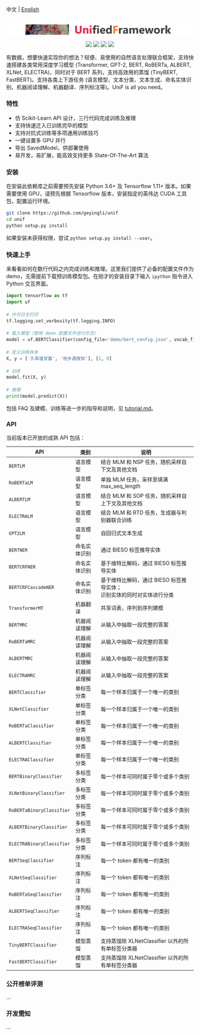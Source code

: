 中文 | [English](README.md)

<p align="center">
    <br>
    	<img src="logo.png" style="zoom:70%"/>
    <br>
<p>
<p align="center">
    <a>
        <img src="https://img.shields.io/badge/build-passing-brightgreen">
    </a>
    <a>
        <img src="https://img.shields.io/badge/version-beta2.1.28-blue">
    </a>
    <a>
        <img src="https://img.shields.io/badge/tensorflow-≥1.11.0-yellow">
    </a>
    <a>
        <img src="https://img.shields.io/badge/license-Apache2.0-red">
    </a>
</p>

有数据，想要快速实现你的想法？轻便、易使用的自然语言处理联合框架，支持快速搭建各类常用深度学习模型 (Transformer, GPT-2, BERT, RoBERTa, ALBERT, XLNet, ELECTRA)，同时对于 BERT 系列，支持高效用的蒸馏 (TinyBERT, FastBERT)。支持各类上下游任务 (语言模型、文本分类、文本生成、命名实体识别、机器阅读理解、机器翻译、序列标注等)。UniF is all you need。

### 特性

- 仿 Scikit-Learn API 设计，三行代码完成训练及推理
- 支持快速迁入已训练完毕的模型
- 支持对抗式训练等多项通用训练技巧
- 一键设置多 GPU 并行
- 导出 SavedModel，供部署使用
- 易开发，易扩展，能高效支持更多 State-Of-The-Art 算法

### 安装

在安装此依赖库之前需要预先安装 Python 3.6+ 及 Tensorflow 1.11+ 版本。如果需要使用 GPU，请预先根据 Tensorflow 版本，安装指定的英伟达 CUDA 工具包，配置运行环境。

``` bash
git clone https://github.com/geyingli/unif
cd unif
python setup.py install
```

如果安装未获得权限，尝试 `python setup.py install --user`。

### 快速上手

来看看如何在数行代码之内完成训练和推理。这里我们提供了必备的配置文件作为 demo，无需提前下载预训练模型包。在刚才的安装目录下输入 `ipython` 指令进入 Python 交互界面。

``` python
import tensorflow as tf
import uf

# 许可日志打印
tf.logging.set_verbosity(tf.logging.INFO)

# 载入模型（使用 demo 配置文件进行示范）
model = uf.BERTClassifier(config_file='demo/bert_config.json', vocab_file='demo/vocab.txt')

# 定义训练样本
X, y = ['久旱逢甘露', '他乡遇故知'], [1, 0]

# 训练
model.fit(X, y)

# 推理
print(model.predict(X))
```

包括 FAQ 及建模、训练等进一步的指导和说明，见 [tutorial.md](./tutorial.md)。

### API

当前版本已开放的成熟 API 包括：

| API 				| 类别         | 说明                                                 |
| ----------- | ------------ | ---------------------------------------------------- |
| `BERTLM` 		| 语言模型 | 结合 MLM 和 NSP 任务，随机采样自下文及其他文档 |
| `RoBERTaLM` 		| 语言模型 | 单独 MLM 任务，采样至填满 max_seq_length |
| `ALBERTLM` 		| 语言模型 | 结合 MLM 和 SOP 任务，随机采样自上下文及其他文档 |
| `ELECTRALM` 		| 语言模型 | 结合 MLM 和 RTD 任务，生成器与判别器联合训练 |
| `GPT2LM` | 语言模型 | 自回归式文本生成 |
| `BERTNER` 		| 命名实体识别 | 通过 BIESO 标签推导实体 |
| `BERTCRFNER` 		| 命名实体识别 | 基于维特比解码，通过 BIESO 标签推导实体 |
| `BERTCRFCascadeNER` | 命名实体识别 | 基于维特比解码，通过 BIESO 标签推导实体；<br>识别实体的同时对实体进行分类 |
| `TransformerMT` | 机器翻译 | 共享词表，序列到序列建模 |
| `BERTMRC` 		| 机器阅读理解 | 从输入中抽取一段完整的答案 |
| `RoBERTaMRC` 		| 机器阅读理解 | 从输入中抽取一段完整的答案 |
| `ALBERTMRC` 		| 机器阅读理解 | 从输入中抽取一段完整的答案 |
| `ELECTRAMRC` 		| 机器阅读理解 | 从输入中抽取一段完整的答案 |
| `BERTClassifier` 		| 单标签分类 | 每一个样本归属于一个唯一的类别 |
| `XLNetClassifier` 		| 单标签分类 | 每一个样本归属于一个唯一的类别 |
| `RoBERTaClassifier` 		| 单标签分类 | 每一个样本归属于一个唯一的类别 |
| `ALBERTClassifier` 		| 单标签分类 | 每一个样本归属于一个唯一的类别 |
| `ELECTRAClassifier` 		| 单标签分类 | 每一个样本归属于一个唯一的类别 |
| `BERTBinaryClassifier` 		| 多标签分类 | 每一个样本可同时属于零个或多个类别 |
| `XLNetBinaryClassifier` 		| 多标签分类 | 每一个样本可同时属于零个或多个类别 |
| `RoBERTaBinaryClassifier` 		| 多标签分类 | 每一个样本可同时属于零个或多个类别 |
| `ALBERTBinaryClassifier` 		| 多标签分类 | 每一个样本可同时属于零个或多个类别 |
| `ELECTRABinaryClassifier` 		| 多标签分类 | 每一个样本可同时属于零个或多个类别 |
| `BERTSeqClassifier` 		| 序列标注 | 每一个 token 都有唯一的类别 |
| `XLNetSeqClassifier` 		| 序列标注 | 每一个 token 都有唯一的类别 |
| `RoBERTaSeqClassifier` 		| 序列标注 | 每一个 token 都有唯一的类别 |
| `ALBERTSeqClassifier` 		| 序列标注 | 每一个 token 都有唯一的类别 |
| `ELECTRASeqClassifier` 		| 序列标注 | 每一个 token 都有唯一的类别 |
| `TinyBERTClassifier` 		| 模型蒸馏 | 支持蒸馏除 XLNetClassifier 以外的所有单标签分类器 |
| `FastBERTClassifier` 		| 模型蒸馏 | 支持蒸馏除 XLNetClassifier 以外的所有单标签分类器 |

### 公开榜单评测

...

### 开发需知

...
